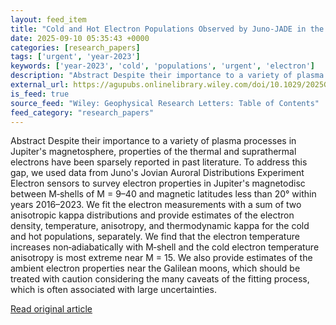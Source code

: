 ```yaml
---
layout: feed_item
title: "Cold and Hot Electron Populations Observed by Juno‐JADE in the Jovian Magnetodisc"
date: 2025-09-10 05:35:43 +0000
categories: [research_papers]
tags: ['urgent', 'year-2023']
keywords: ['year-2023', 'cold', 'populations', 'urgent', 'electron']
description: "Abstract Despite their importance to a variety of plasma processes in Jupiter's magnetosphere, properties of the thermal and suprathermal electrons have been..."
external_url: https://agupubs.onlinelibrary.wiley.com/doi/10.1029/2025GL118209?af=R
is_feed: true
source_feed: "Wiley: Geophysical Research Letters: Table of Contents"
feed_category: "research_papers"
---
```


Abstract Despite their importance to a variety of plasma processes in Jupiter's magnetosphere, properties of the thermal and suprathermal electrons have been sparsely reported in past literature. To address this gap, we used data from Juno's Jovian Auroral Distributions Experiment Electron sensors to survey electron properties in Jupiter's magnetodisc between M‐shells of M = 9–40 and magnetic latitudes less than 20° within years 2016–2023. We fit the electron measurements with a sum of two anisotropic kappa distributions and provide estimates of the electron density, temperature, anisotropy, and thermodynamic kappa for the cold and hot populations, separately. We find that the electron temperature increases non‐adiabatically with M‐shell and the cold electron temperature anisotropy is most extreme near M = 15. We also provide estimates of the ambient electron properties near the Galilean moons, which should be treated with caution considering the many caveats of the fitting process, which is often associated with large uncertainties.

[Read original article](https://agupubs.onlinelibrary.wiley.com/doi/10.1029/2025GL118209?af=R)
